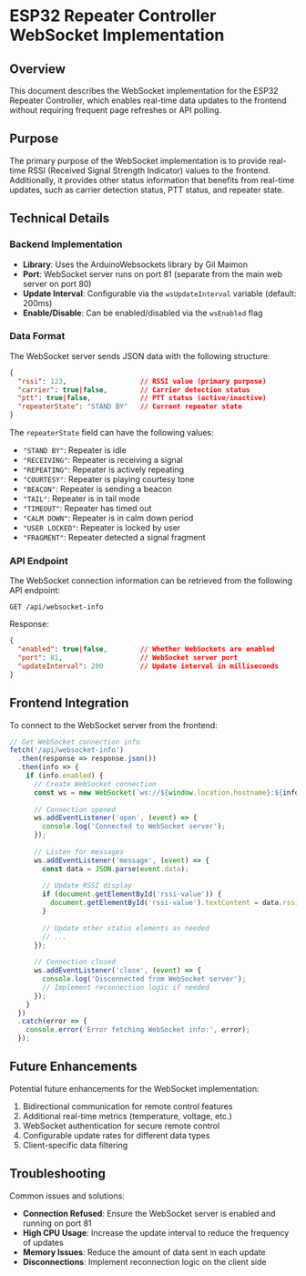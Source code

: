 # ESP32 Repeater Controller WebSocket Implementation

## Overview

This document describes the WebSocket implementation for the ESP32 Repeater Controller, which enables real-time data updates to the frontend without requiring frequent page refreshes or API polling.

## Purpose

The primary purpose of the WebSocket implementation is to provide real-time RSSI (Received Signal Strength Indicator) values to the frontend. Additionally, it provides other status information that benefits from real-time updates, such as carrier detection status, PTT status, and repeater state.

## Technical Details

### Backend Implementation

- **Library**: Uses the ArduinoWebsockets library by Gil Maimon
- **Port**: WebSocket server runs on port 81 (separate from the main web server on port 80)
- **Update Interval**: Configurable via the `wsUpdateInterval` variable (default: 200ms)
- **Enable/Disable**: Can be enabled/disabled via the `wsEnabled` flag

### Data Format

The WebSocket server sends JSON data with the following structure:

```json
{
  "rssi": 123,                  // RSSI value (primary purpose)
  "carrier": true|false,        // Carrier detection status
  "ptt": true|false,            // PTT status (active/inactive)
  "repeaterState": "STAND BY"   // Current repeater state
}
```

The `repeaterState` field can have the following values:
- `"STAND BY"`: Repeater is idle
- `"RECEIVING"`: Repeater is receiving a signal
- `"REPEATING"`: Repeater is actively repeating
- `"COURTESY"`: Repeater is playing courtesy tone
- `"BEACON"`: Repeater is sending a beacon
- `"TAIL"`: Repeater is in tail mode
- `"TIMEOUT"`: Repeater has timed out
- `"CALM DOWN"`: Repeater is in calm down period
- `"USER LOCKED"`: Repeater is locked by user
- `"FRAGMENT"`: Repeater detected a signal fragment

### API Endpoint

The WebSocket connection information can be retrieved from the following API endpoint:

```
GET /api/websocket-info
```

Response:
```json
{
  "enabled": true|false,        // Whether WebSockets are enabled
  "port": 81,                   // WebSocket server port
  "updateInterval": 200         // Update interval in milliseconds
}
```

## Frontend Integration

To connect to the WebSocket server from the frontend:

```javascript
// Get WebSocket connection info
fetch('/api/websocket-info')
  .then(response => response.json())
  .then(info => {
    if (info.enabled) {
      // Create WebSocket connection
      const ws = new WebSocket(`ws://${window.location.hostname}:${info.port}`);
      
      // Connection opened
      ws.addEventListener('open', (event) => {
        console.log('Connected to WebSocket server');
      });
      
      // Listen for messages
      ws.addEventListener('message', (event) => {
        const data = JSON.parse(event.data);
        
        // Update RSSI display
        if (document.getElementById('rssi-value')) {
          document.getElementById('rssi-value').textContent = data.rssi;
        }
        
        // Update other status elements as needed
        // ...
      });
      
      // Connection closed
      ws.addEventListener('close', (event) => {
        console.log('Disconnected from WebSocket server');
        // Implement reconnection logic if needed
      });
    }
  })
  .catch(error => {
    console.error('Error fetching WebSocket info:', error);
  });
```

## Future Enhancements

Potential future enhancements for the WebSocket implementation:

1. Bidirectional communication for remote control features
2. Additional real-time metrics (temperature, voltage, etc.)
3. WebSocket authentication for secure remote control
4. Configurable update rates for different data types
5. Client-specific data filtering

## Troubleshooting

Common issues and solutions:

- **Connection Refused**: Ensure the WebSocket server is enabled and running on port 81
- **High CPU Usage**: Increase the update interval to reduce the frequency of updates
- **Memory Issues**: Reduce the amount of data sent in each update
- **Disconnections**: Implement reconnection logic on the client side
